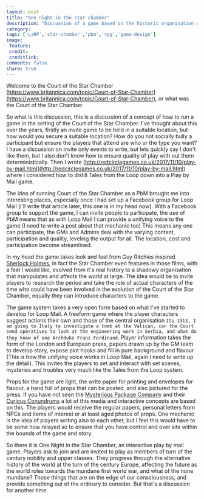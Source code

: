 ```yaml
---
layout: post
title: "One night in the star chamber"
description: "Discussion of a game based on the historic organisation of the Star Chamber"
category:
tags: ['LaRP','star-chamber','pbm','rpg','game-design']
image:
 feature:
 credit:
 creditlink:
comments: false
share: true
---
```


Welcome to the Court of the Star Chamber [https://www.britannica.com/topic/Court-of-Star-Chamber](https://www.britannica.com/topic/Court-of-Star-Chamber), or what was the Court of the Star Chamber.

So what is this discussion, this is a discussion of a concept of how to run a game in the setting of the Court of the Star Chamber. I've thought about this over the years, firstly an invite game to be held in a suitable location, but how would you secure a suitable location? How do you not socially bully a participant but ensure the players that attend are who or the type you want? I have a discussion on invite only events to write, but lets quickly say I don't like them, but I also don't know how to ensure quality of play with out them deterministically. Then I wrote [http://redcirclegames.co.uk/2017/11/10/play-by-mail.html](http://redcirclegames.co.uk/2017/11/10/play-by-mail.html) where I considered how to distill Tales from the Loop down into a Play by Mail game.

The idea of running Court of the Star Chamber as a PbM brought me into interesting places, especially once I had set up a Facebook group for Loop Mail (i'll write that article later, this one is in my head now). With a Facebook group to support the game, I can invite people to participate, the use of PbM means that as with Loop Mail I can provide a unifying voice to the game (I need to write a post about that mechanic too)
This means any one can participate, the GMs and Admins deal with the varying content, participation and quality, leveling the output for all. The location, cost and participation become streamlined.

In my head the game takes look and feel from Guy Ritchies inspired [Sherlock Holmes](http://www.imdb.com/title/tt0988045/), in fact the Star Chamber even features in those films, with a feel I would like, evolved from it's real history to a shadowy organisation that manipulates and affects the world at large. The idea would be to invite players to research the period and take the role of actual characters of the time who could have been involved in the evolution of the Court of the Star Chamber, equally they can introduce characters to the game.

The game system takes a very open form based on what I've started to develop for Loop Mail. A freeform game where the player characters suggest actions their own and those of the central organisation `Its 1913, I am going to Italy to investigate a tomb at the Vatican, can the Court send operatives to look at the engineering work in Serbia, and what do they know of one Archduke Franz Ferdinand`. Player information takes the form of the London and European press, papers drawn up by the GM team to develop story, expose plot hooks and fill in pure background and flavour (This is how the unifying voice works in Loop Mail, again I need to write up the detail).
This invites the players to set and interact with set scenes, mysteries and troubles very much like the Tales from the Loop system.

Props for the game are light, the write paper for printing and envelopes for flavour, a hand full of props that can be posted, and also pictured for the press. If you have not seen the [Mysterious Package Company](https://www.mysteriouspackage.com/) and their [Curious Conundrums](http://curios-and-conundrums.wikia.com/wiki/Curios_and_Conundrums_Wiki) a lot of this media and interactive concepts are based on this. The players would receive the regular papers, personal letters from NPCs and items of interest or at least aged photos of props. One mechanic is the idea of players writing also to each other, but I feel this would have to be some how relayed so to ensure that you have control and over site within the bounds of the game and story.

So there it is One Night in the Star Chamber, an interactive play by mail game. Players ask to join and are invited to play as members of turn of the century nobility and upper classes. They progress through the alternative history of the world at the turn of the century Europe, affecting the future as the world roles towards the mundane first world war, and what of the none mundane? Those things that are on the edge of our consciousness, and provide something out of the ordinary to consider. But that's a discussion for another time.
